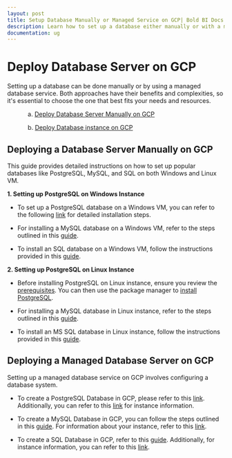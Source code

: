 ```yaml
---
layout: post
title: Setup Database Manually or Managed Service on GCP| Bold BI Docs
description: Learn how to set up a database either manually or with a managed service on Google Cloud Platform. Select the method that best fits your needs and resources.
documentation: ug
---
```

# Deploy Database Server on GCP
Setting up a database can be done manually or by using a managed database service. Both approaches have their benefits and complexities, so it's essential to choose the one that best fits your needs and resources.

<ul>
<ol>

a. [Deploy Database Server Manually on GCP ](/deploying-bold-bi/deploying-in-gcp/deploy-database-gcp/#deploying-a-database-server-manually-on-gcp)

b. [Deploy Database instance on GCP ](/deploying-bold-bi/deploying-in-gcp/deploy-database-gcp/#deploying-a-managed-database-server-on-gcp)
</ol>
</ul>

## Deploying a Database Server Manually on GCP
This guide provides detailed instructions on how to set up popular databases like PostgreSQL, MySQL, and SQL on both Windows and Linux VM.

**1. Setting up PostgreSQL on  Windows Instance**
- To set up a PostgreSQL database on a Windows VM, you can refer to the following [link](https://www.postgresqltutorial.com/postgresql-getting-started/install-postgresql/) for detailed installation steps.

- For installing a MySQL database on a Windows VM, refer to the steps outlined in this [guide](https://dev.mysql.com/doc/refman/8.3/en/windows-installation.html).

- To install an  SQL database on a Windows VM, follow the instructions provided in this [guide](https://learn.microsoft.com/en-us/sql/database-engine/install-windows/install-sql-server?view=sql-server-ver16).

**2. Setting up PostgreSQL on Linux Instance**

- Before installing PostgreSQL on Linux instance, ensure you review the [prerequisites](https://help.boldbi.com/deploying-bold-bi/deploying-in-linux/prerequisites-linux/). You can then use the package manager to [install PostgreSQL](https://www.postgresql.org/download/linux/ubuntu/).

- For installing a MySQL database in  Linux instance, refer to the steps outlined in this [guide](https://www.devart.com/dbforge/mysql/how-to-install-mysql-on-linux/).

- To install an MS SQL database in Linux instance, follow the instructions provided in this [guide](https://phoenixnap.com/kb/sql-server-linux).

## Deploying a Managed Database Server on GCP
Setting up a managed database service on GCP involves configuring a database system.

- To create a PostgreSQL Database in GCP,  please refer to this [link](https://cloud.google.com/sql/docs/postgres/create-instance/). Additionally, you can refer to this [link](https://cloud.google.com/sql/docs/postgres/instance-info) for instance information.

- To create a MySQL Database in GCP, you can follow the steps outlined in this [guide](https://cloud.google.com/sql/docs/mysql/create-instance). For information about your instance, refer to this [link](https://cloud.google.com/sql/docs/mysql/instance-info).

- To create a SQL Database in GCP, refer to this [guide](https://cloud.google.com/sql/docs/sqlserver/create-instance). Additionally, for instance information, you can refer to this [link](https://cloud.google.com/sql/docs/sqlserver/instance-info).


  

